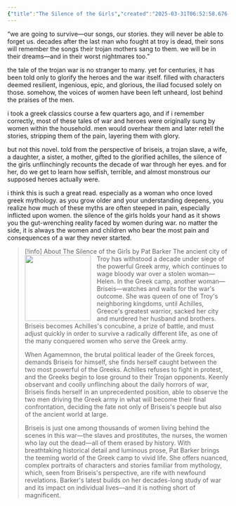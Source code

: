 ```yaml
---
{"title":"The Silence of the Girls","created":"2025-03-31T06:52:58.676-07:00","updated":"2025-03-31T07:10:13.824-07:00","read_count":"1","authors":["Pat Barker"],"rating":4,"dg-publish":true,"cover":"https://upload.wikimedia.org/wikipedia/en/8/8d/The_Silence_of_the_Girls.jpg","dg-metatags":{"og:image":"https://images-na.ssl-images-amazon.com/images/S/compressed.photo.goodreads.com/books/1673909740i/78814176.jpg"},"reviewed":true,"log":[{"status":"Read","timestamp":"2016-03-10T00:00:00+06:00"},{"status":"To Read","timestamp":"2015-11-29T00:00:00+06:00"}],"status":"Read","dg-path":"Reading/Books/Read/The Silence of the Girls by Pat Barker","permalink":"/reading/books/read/the-silence-of-the-girls-by-pat-barker/","metatags":{"og:image":"https://images-na.ssl-images-amazon.com/images/S/compressed.photo.goodreads.com/books/1673909740i/78814176.jpg"},"dgPassFrontmatter":true,"dg-note-icon":"stellar-nebula","tags":["greek-mythology","feminism","womanhood","tragedy"],"noteIcon":"stellar-nebula"}
---
```



“we are going to survive—our songs, our stories. they will never be able to forget us. decades after the last man who fought at troy is dead, their sons will remember the songs their trojan mothers sang to them. we will be in their dreams—and in their worst nightmares too.”  
  
the tale of the trojan war is no stranger to many. yet for centuries, it has been told only to glorify the heroes and the war itself. filled with characters deemed resilient, ingenious, epic, and glorious, the iliad focused solely on those. somehow, the voices of women have been left unheard, lost behind the praises of the men.  
  
i took a greek classics course a few quarters ago, and if i remember correctly, most of these tales of war and heroes were originally sung by women within the household. men would overhear them and later retell the stories, stripping them of the pain, layering them with glory.  
  
but not this novel. told from the perspective of briseis, a trojan slave, a wife, a daughter, a sister, a mother, gifted to the glorified achilles, the silence of the girls unflinchingly recounts the decade of war through her eyes. and for her, do we get to learn how selfish, terrible, and almost monstrous our supposed heroes actually were.  
  
i think this is such a great read. especially as a woman who once loved greek mythology. as you grow older and your understanding deepens, you realize how much of these myths are often steeped in pain, especially inflicted upon women. the silence of the girls holds your hand as it shows you the gut-wrenching reality faced by women during war. no matter the side, it is always the women and children who bear the most pain and consequences of a war they never started.

> [!info] About The Silence of the Girls by Pat Barker
><img src="https://upload.wikimedia.org/wikipedia/en/8/8d/The_Silence_of_the_Girls.jpg" style="float: left; margin-right: 1em; width: 150px; height: auto;" /> The ancient city of Troy has withstood a decade under siege of the powerful Greek army, which continues to wage bloody war over a stolen woman—Helen. In the Greek camp, another woman—Briseis—watches and waits for the war's outcome. She was queen of one of Troy's neighboring kingdoms, until Achilles, Greece's greatest warrior, sacked her city and murdered her husband and brothers. Briseis becomes Achilles's concubine, a prize of battle, and must adjust quickly in order to survive a radically different life, as one of the many conquered women who serve the Greek army.  
>
>When Agamemnon, the brutal political leader of the Greek forces, demands Briseis for himself, she finds herself caught between the two most powerful of the Greeks. Achilles refuses to fight in protest, and the Greeks begin to lose ground to their Trojan opponents. Keenly observant and coolly unflinching about the daily horrors of war, Briseis finds herself in an unprecedented position, able to observe the two men driving the Greek army in what will become their final confrontation, deciding the fate not only of Briseis's people but also of the ancient world at large.  
>
>Briseis is just one among thousands of women living behind the scenes in this war—the slaves and prostitutes, the nurses, the women who lay out the dead—all of them erased by history. With breathtaking historical detail and luminous prose, Pat Barker brings the teeming world of the Greek camp to vivid life. She offers nuanced, complex portraits of characters and stories familiar from mythology, which, seen from Briseis's perspective, are rife with newfound revelations. Barker's latest builds on her decades-long study of war and its impact on individual lives—and it is nothing short of magnificent.
  

